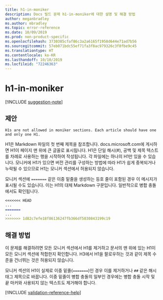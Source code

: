 ```yaml
---
title: h1-in-moniker
description: Docs 빌드 문제 h1-in-moniker에 대한 설명 및 해결 방법
author: meganbradley
ms.author: mbradley
ms.topic: error-reference
ms.date: 10/09/2019
ms.prod: non-product-specific
ms.openlocfilehash: 3730385cfaf86c3a2a6165f1958d644e71ad7b56
ms.sourcegitcommit: 57eb071bdc55ef71fa3f8ac979326c3f8fbe9c45
ms.translationtype: HT
ms.contentlocale: ko-KR
ms.lasthandoff: 10/10/2019
ms.locfileid: "72246363"
---
```

# <a name="h1-in-moniker"></a>h1-in-moniker

[!INCLUDE [suggestion-note](includes/suggestion-note.md)]

## <a name="suggestion"></a>제안

`H1s are not allowed in moniker sections. Each article should have one and only one H1.`

H1은 Markdown 파일의 첫 번째 제목을 참조합니다. docs.microsoft.com에 게시하면 H1이 페이지 맨 위에 큰 글꼴로 표시됩니다. H1은 단일 해시(#), 공백 및 제목 텍스트를 차례로 사용하는 행을 시작하여 작성됩니다. 각 파일에는 하나의 H1만 있을 수 있습니다. 모니커에 H1가 있으면 버전 관리를 구성하는 방법에 따라 H1가 쉽게 중복되거나 누락될 수 있으므로 H1는 모니커 섹션에서 허용되지 않습니다.

모니커 섹션에 `=======` 같은 이중 밑줄을 생성하는 등호 줄이 포함된 경우 이 메시지가 표시될 수도 있습니다. 이는 H1의 대체 Markdown 구문입니다. 일반적으로 병합 충돌에서도 확인됩니다.

```markdown
<<<<<<< HEAD
...
=======
...
>>>>>>> 1d82c7efe18f86136247fb366df5030843199c19
```

## <a name="resolution"></a>해결 방법

이 문제를 해결하려면 모든 모니커 섹션에서 H1를 제거하고 문서의 맨 위에 있는 H1이 모든 모니커 섹션에 적합한지 확인합니다. H3에서 H1을 팔로우하는 것과 같이 제목 수준을 건너뛰는 것은 허용되지 않습니다.

모니커 섹션의 H1이 실제로 이중 밑줄(`=======`)인 경우 이를 제거하거나 `##` 같은 해시태그 제목으로 바꿉니다. 이중 밑줄이 병합 충돌의 일부인 경우에는 병합 충돌 시작 및 끝 마커와 사용되지 않는 텍스트도 제거해야 합니다.

<!--make sure to add this file to your includes folder and verify the path-->
[!INCLUDE [validation-reference-help](includes/validation-reference-help.md)]
